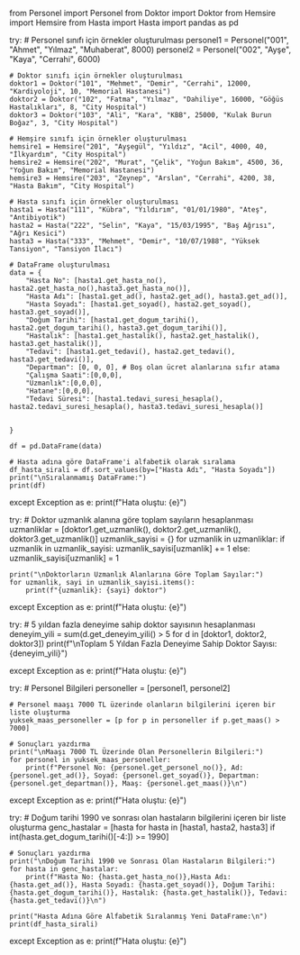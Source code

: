 from Personel import Personel
from Doktor import Doktor
from Hemsire import Hemsire
from Hasta import Hasta
import pandas as pd

try:
    # Personel sınıfı için örnekler oluşturulması
    personel1 = Personel("001", "Ahmet", "Yılmaz", "Muhaberat", 8000)
    personel2 = Personel("002", "Ayşe", "Kaya", "Cerrahi", 6000)

    # Doktor sınıfı için örnekler oluşturulması
    doktor1 = Doktor("101", "Mehmet", "Demir", "Cerrahi", 12000, "Kardiyoloji", 10, "Memorial Hastanesi")
    doktor2 = Doktor("102", "Fatma", "Yılmaz", "Dahiliye", 16000, "Göğüs Hastalıkları", 8, "City Hospital")
    doktor3 = Doktor("103", "Ali", "Kara", "KBB", 25000, "Kulak Burun Boğaz", 3, "City Hospital")

    # Hemşire sınıfı için örnekler oluşturulması
    hemsire1 = Hemsire("201", "Ayşegül", "Yıldız", "Acil", 4000, 40, "İlkyardım", "City Hospital")
    hemsire2 = Hemsire("202", "Murat", "Çelik", "Yoğun Bakım", 4500, 36, "Yoğun Bakım", "Memorial Hastanesi")
    hemsire3 = Hemsire("203", "Zeynep", "Arslan", "Cerrahi", 4200, 38, "Hasta Bakım", "City Hospital")

    # Hasta sınıfı için örnekler oluşturulması
    hasta1 = Hasta("111", "Kübra", "Yıldırım", "01/01/1980", "Ateş", "Antibiyotik")
    hasta2 = Hasta("222", "Selin", "Kaya", "15/03/1995", "Baş Ağrısı", "Ağrı Kesici")
    hasta3 = Hasta("333", "Mehmet", "Demir", "10/07/1988", "Yüksek Tansiyon", "Tansiyon İlacı")

    # DataFrame oluşturulması
    data = {
        "Hasta No": [hasta1.get_hasta_no(), hasta2.get_hasta_no(),hasta3.get_hasta_no()],
        "Hasta Adı": [hasta1.get_ad(), hasta2.get_ad(), hasta3.get_ad()],
        "Hasta Soyadı": [hasta1.get_soyad(), hasta2.get_soyad(), hasta3.get_soyad()],
        "Doğum Tarihi": [hasta1.get_dogum_tarihi(), hasta2.get_dogum_tarihi(), hasta3.get_dogum_tarihi()],
        "Hastalık": [hasta1.get_hastalik(), hasta2.get_hastalik(), hasta3.get_hastalik()],
        "Tedavi": [hasta1.get_tedavi(), hasta2.get_tedavi(), hasta3.get_tedavi()],
        "Departman": [0, 0, 0], # Boş olan ücret alanlarına sıfır atama
        "Çalışma Saati":[0,0,0],
        "Uzmanlık":[0,0,0],
        "Hatane":[0,0,0], 
        "Tedavi Süresi": [hasta1.tedavi_suresi_hesapla(), hasta2.tedavi_suresi_hesapla(), hasta3.tedavi_suresi_hesapla()]


    }

    df = pd.DataFrame(data)

    # Hasta adına göre DataFrame'i alfabetik olarak sıralama
    df_hasta_sirali = df.sort_values(by=["Hasta Adı", "Hasta Soyadı"])
    print("\nSıralanmamış DataFrame:")
    print(df)


except Exception as e:
    print(f"Hata oluştu: {e}")

try:
    # Doktor uzmanlık alanına göre toplam sayıların hesaplanması
    uzmanliklar = [doktor1.get_uzmanlik(), doktor2.get_uzmanlik(), doktor3.get_uzmanlik()]
    uzmanlik_sayisi = {}
    for uzmanlik in uzmanliklar:
        if uzmanlik in uzmanlik_sayisi:
            uzmanlik_sayisi[uzmanlik] += 1
        else:
            uzmanlik_sayisi[uzmanlik] = 1

    print("\nDoktorların Uzmanlık Alanlarına Göre Toplam Sayılar:")
    for uzmanlik, sayi in uzmanlik_sayisi.items():
        print(f"{uzmanlik}: {sayi} doktor")

except Exception as e:
    print(f"Hata oluştu: {e}")

try:
    # 5 yıldan fazla deneyime sahip doktor sayısının hesaplanması
    deneyim_yili = sum(d.get_deneyim_yili() > 5 for d in [doktor1, doktor2, doktor3])
    print(f"\nToplam 5 Yıldan Fazla Deneyime Sahip Doktor Sayısı: {deneyim_yili}")

except Exception as e:
    print(f"Hata oluştu: {e}")

try:
    # Personel Bilgileri
    personeller = [personel1, personel2]

    # Personel maaşı 7000 TL üzerinde olanların bilgilerini içeren bir liste oluşturma
    yuksek_maas_personeller = [p for p in personeller if p.get_maas() > 7000]
    
    # Sonuçları yazdırma
    print("\nMaaşı 7000 TL Üzerinde Olan Personellerin Bilgileri:")
    for personel in yuksek_maas_personeller:
        print(f"Personel No: {personel.get_personel_no()}, Ad: {personel.get_ad()}, Soyad: {personel.get_soyad()}, Departman: {personel.get_departman()}, Maaş: {personel.get_maas()}\n")
        
except Exception as e:
    print(f"Hata oluştu: {e}")

try:
    # Doğum tarihi 1990 ve sonrası olan hastaların bilgilerini içeren bir liste oluşturma
    genc_hastalar = [hasta for hasta in [hasta1, hasta2, hasta3] if int(hasta.get_dogum_tarihi()[-4:]) >= 1990]
    
    # Sonuçları yazdırma
    print("\nDoğum Tarihi 1990 ve Sonrası Olan Hastaların Bilgileri:")
    for hasta in genc_hastalar:
        print(f"Hasta No: {hasta.get_hasta_no()},Hasta Adı: {hasta.get_ad()}, Hasta Soyadı: {hasta.get_soyad()}, Doğum Tarihi: {hasta.get_dogum_tarihi()}, Hastalık: {hasta.get_hastalik()}, Tedavi: {hasta.get_tedavi()}\n")
        
    print("Hasta Adına Göre Alfabetik Sıralanmış Yeni DataFrame:\n")
    print(df_hasta_sirali)    
except Exception as e:
    print(f"Hata oluştu: {e}")

  
